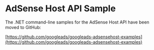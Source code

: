 # AdSense Host API Sample

The .NET command-line samples for the AdSense Host API have been moved to GitHub:

[https://github.com/googleads/googleads-adsensehost-examples](https://github.com/googleads/googleads-adsensehost-examples)
